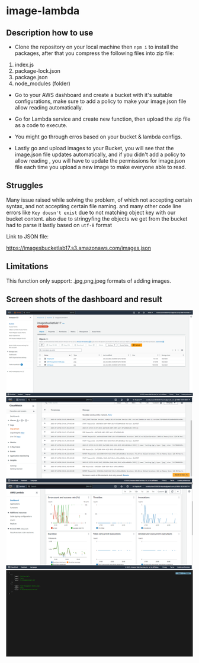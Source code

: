 # image-lambda

## Description how to use

- Clone the repository on your local machine then `npm i` to install the packages, after that you compress the following files into zip file:

1. index.js
2. package-lock.json
3. package.json
4. node_modules (folder)

- Go to your AWS dashboard and create a bucket with it's suitable configurations, make sure to add a policy to make your image.json file allow reading automatically.

- Go for Lambda service and create new function, then upload the zip file as a code to execute.

- You might go through erros based on your bucket & lambda configs.

- Lastly go and upload images to your Bucket, you will see that the image.json file updates automatically, and if you didn't add a policy to allow reading , you will have to update the permissions for image.json file each time you upload a new image to make everyone able to read.

## Struggles

Many issue raised while solving the problem, of which not accepting certain syntax, and not accepting certain file naming. and many other code line errors like `Key doesn't exist` due to not matching object key with our bucket content. also due to stringyfing the objects we get from the bucket had to parse it lastly based on `utf-8` format

Link to JSON file:

https://imagesbucketlab17.s3.amazonaws.com/images.json

## Limitations

This function only support: .jpg,png,jpeg formats of adding images.

## Screen shots of the dashboard and result

![picture1](./assets/bucket.PNG)
![picture2](./assets/cloudwatch2.PNG)
![picture3](./assets/lambda.PNG)
![picture4](./assets/jsonimage.PNG)
